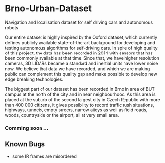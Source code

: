 # Brno-Urban-Dataset
Navigation and localisation dataset for self driving cars and autonomous robots

Our entire dataset is highly inspired by the Oxford dataset, which currently defines publicly available state-of-the-art background for developing and testing autonomous algorithms for self-driving cars. In spite of high quality of this project, the data has been recorded in 2014 with sensors that has been commonly available at that time. Since that, we have higher resolution cameras, 3D LIDARs became a standard and inertial units have lower noise now. We believe that data we have recorded, and which we are making public can complement this quality gap and make possible to develop new edge breaking technologies.

The biggest part of our dataset has been recorded in Brno in area of BUT campus at the north of the city and in near neighbourhood. As this area is placed at the suburb of the second largest city in Czech Republic with more than 400 000 citizens, it gives possibility to record traffic rush situations, highways, tunnels, empty streets, narrow alleys as well as field roads, woods, countryside or the airport, all at very small area.


### Comming soon ...


## Known Bugs

  - some IR frames are misordered
